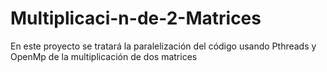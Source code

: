 # Multiplicaci-n-de-2-Matrices
En este proyecto se tratará la paralelización del código usando Pthreads y OpenMp de la multiplicación de dos matrices
